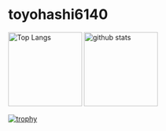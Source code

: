 # toyohashi6140

<p align="left"> 
  <img alt="Top Langs" height="150px" src="https://github-readme-stats.vercel.app/api/top-langs/?username=toyohashi6140&layout=compact&show_icons=true&theme=onedark" />
  <img alt="github stats" height="150px" src="https://github-readme-stats.vercel.app/api?username=toyohashi6140&theme=onedark&show_icons=ture" />
</p>

[![trophy](https://github-profile-trophy.vercel.app/?username=toyohashi6140)](https://github.com/ryo-ma/github-profile-trophy)
